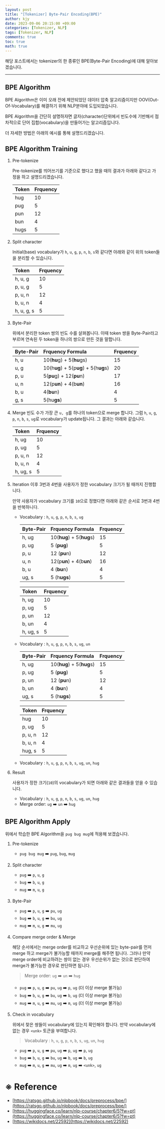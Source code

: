 ```yaml
---
layout: post
title: "[Tokenizer] Byte-Pair Encoding(BPE)"
author: kjy
date: 2023-09-06 20:15:00 +09:00
categories: [Tokenizer, NLP]
tags: [Tokenizer, NLP]
comments: true
toc: true
math: true
---
```


해당 포스트에서는 tokenizer의 한 종류인 BPE(Byte-Pair Encoding)에 대해 알아보겠습니다.

---

## BPE Algorithm

BPE Algorithm은 이미 오래 전에 제안되었던 데이터 압축 알고리즘이지만 OOV(Out-Of-Vocabulary)를 해결하기 위해 NLP분야에 도입되었습니다.

BPE Algorithm을 간단히 설명하자면 글자(character)단위에서 빈도수에 기반해서 점차적으로 단어 집합(vocabulary)을 만들어가는 알고리즘입니다.

더 자세한 방법은 아래의 예시를 통해 설명드리겠습니다.

## BPE Algorithm Training

1. Pre-tokenize

   Pre-tokenize를 띄어쓰기를 기준으로 했다고 했을 때의 결과가 아래와 같다고 가정을 하고 설명드리겠습니다.

   | Token | Frquency |
   | :---- | :------- |
   | hug   | 10       |
   | pug   | 5        |
   | pun   | 12       |
   | bun   | 4        |
   | hugs  | 5        |

2. Split character

   Initial(base) vocabulary가 `h`, `u`, `g`, `p`, `n`, `b`, `s`와 같다면 아래와 같이 위의 token들을 분리할 수 있습니다.

   | Token      | Frquency |
   | :--------- | :------- |
   | h, u, g    | 10       |
   | p, u, g    | 5        |
   | p, u, n    | 12       |
   | b, u, n    | 4        |
   | h, u, g, s | 5        |

3. Byte-Pair

   위에서 분리한 token 쌍의 빈도 수를 살펴봅니다. 이때 token 쌍을 Byte-Pair라고 부르며 연속된 두 token을 하나의 쌍으로 만든 것을 말합니다.

   | Byte-Pair | Frquency Formula                       | Frquency |
   | :-------- | :------------------------------------- | :------- |
   | h, u      | 10(**hu**g) + 5(**hu**gs)              | 15       |
   | u, g      | 10(h**ug**) + 5(p**ug**) + 5(h**ug**s) | 20       |
   | p, u      | 5(**pu**g) + 12(**pu**n)               | 17       |
   | u, n      | 12(p**un**) + 4(b**un**)               | 16       |
   | b, u      | 4(**bu**n)                             | 4        |
   | g, s      | 5(hu**gs**)                            | 5        |

4. Merge
   빈도 수가 가장 큰 `u, g`를 하나의 token으로 merge 합니다. 그럼 `h`, `u`, `g`, `p`, `n`, `b`, `s`, `ug`로 vocabulary가 update됩니다. 그 결과는 아래와 같습니다.

   | Token    | Frquency |
   | :------- | :------- |
   | h, ug    | 10       |
   | p, ug    | 5        |
   | p, u, n  | 12       |
   | b, u, n  | 4        |
   | h, ug, s | 5        |

5. Iteration
   이후 3번과 4번을 사용자가 정한 vocabulary 크기가 될 때까지 진행합니다.

   만약 사용자가 vocabulary 크기를 `10`으로 정했다면 아래와 같은 순서로 3번과 4번을 반복하니다.

   - Vocabulary : `h`, `u`, `g`, `p`, `n`, `b`, `s`, `ug`

     | Byte-Pair | Frquency Formula          | Frquency |
     | :-------- | :------------------------ | :------- |
     | h, ug     | 10(**hug**) + 5(**hug**s) | 15       |
     | p, ug     | 5 (**pug**)               | 5        |
     | p, u      | 12 (**pu**n)              | 12       |
     | u, n      | 12(p**un**) + 4(b**un**)  | 16       |
     | b, u      | 4 (**bu**n)               | 4        |
     | ug, s     | 5 (h**ugs**)              | 5        |

     | Token    | Frquency |
     | :------- | :------- |
     | h, ug    | 10       |
     | p, ug    | 5        |
     | p, un    | 12       |
     | b, un    | 4        |
     | h, ug, s | 5        |

   - Vocabulary : `h`, `u`, `g`, `p`, `n`, `b`, `s`, `ug`, `un`

     | Byte-Pair | Frquency Formula          | Frquency |
     | :-------- | :------------------------ | :------- |
     | h, ug     | 10(**hug**) + 5(**hug**s) | 15       |
     | p, ug     | 5 (**pug**)               | 5        |
     | p, un     | 12 (**pu**n)              | 12       |
     | b, un     | 4 (**bu**n)               | 4        |
     | ug, s     | 5 (h**ugs**)              | 5        |

     | Token   | Frquency |
     | :------ | :------- |
     | hug     | 10       |
     | p, ug   | 5        |
     | p, u, n | 12       |
     | b, u, n | 4        |
     | hug, s  | 5        |

   - Vocabulary : `h`, `u`, `g`, `p`, `n`, `b`, `s`, `ug`, `un`, `hug`

6. Result

   사용자가 정한 크기(`10`)의 vocabulary가 되면 아래와 같은 결과들을 얻을 수 있습니다.

   - Vocabulary : `h`, `u`, `g`, `p`, `n`, `b`, `s`, `ug`, `un`, `hug`
   - Merge order: `ug` ➡️ `un` ➡️ `hug`

## BPE Algorithm Apply

위에서 학습한 BPE Algorithm을 `pug bug mug`에 적용해 보겠습니다.

1. Pre-tokenize

   - `pug bug mug` ➡️ `pug`, `bug`, `mug`

2. Split character

   - `pug` ➡️ `p`, `u`, `g`
   - `bug` ➡️ `b`, `u`, `g`
   - `mug` ➡️ `m`, `u`, `g`

3. Byte-Pair

   - `pug` ➡️ `p`, `u`, `g` ➡️ `pu`, `ug`
   - `bug` ➡️ `b`, `u`, `g` ➡️ `bu`, `ug`
   - `mug` ➡️ `m`, `u`, `g` ➡️ `mu`, `ug`

4. Compare merge order & Merge

   해당 순서에서는 merge order를 비교하고 우선순위에 있는 byte-pair를 먼저 merge 하고 merge가 불가능할 때까지 merge를 해주면 됩니다. 그러나 만약 merge order에 비교하려는 쌍이 없는 경우 우선순위가 없는 것으로 판단하여 merge가 불가능한 경우로 판단하면 됩니다.

   > Merge order: `ug` ➡️ `un` ➡️ `hug`

   - `pug` ➡️ `p`, `u`, `g` ➡️ `pu`, `ug` ➡️ `p`, `ug` (더 이상 merge 불가능)
   - `bug` ➡️ `b`, `u`, `g` ➡️ `bu`, `ug` ➡️ `b`, `ug` (더 이상 merge 불가능)
   - `mug` ➡️ `m`, `u`, `g` ➡️ `mu`, `ug` ➡️ `m`, `ug` (더 이상 merge 불가능)

5. Check in vocabulary

   위에서 찾은 쌍들이 vocabulary에 있는지 확인해야 합니다. 만약 vocabulary에 없는 경우 `<unk>` 토큰을 부여합니다.

   > Vocabulary : `h`, `u`, `g`, `p`, `n`, `b`, `s`, `ug`, `un`, `hug`

   - `pug` ➡️ `p`, `u`, `g` ➡️ `pu`, `ug` ➡️ `p`, `ug` ➡️ `p`, `ug`
   - `bug` ➡️ `b`, `u`, `g` ➡️ `bu`, `ug` ➡️ `b`, `ug` ➡️ `b`, `ug`
   - `mug` ➡️ `m`, `u`, `g` ➡️ `mu`, `ug` ➡️ `m`, `ug` ➡️ `<unk>`, `ug`

# ※ Reference

- [https://ratsgo.github.io/nlpbook/docs/preprocess/bpe/](https://ratsgo.github.io/nlpbook/docs/preprocess/bpe/)
- [https://huggingface.co/learn/nlp-course/chapter6/5?fw=pt](https://huggingface.co/learn/nlp-course/chapter6/5?fw=pt)
- [https://wikidocs.net/22592](https://wikidocs.net/22592)
